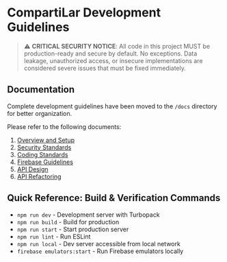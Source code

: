 # CompartiLar Development Guidelines

> ⚠️ **CRITICAL SECURITY NOTICE**: All code in this project MUST be production-ready and secure by default. No exceptions.
> Data leakage, unauthorized access, or insecure implementations are considered severe issues that must be fixed immediately.

## Documentation

Complete development guidelines have been moved to the `/docs` directory for better organization.

Please refer to the following documents:

1. [Overview and Setup](/docs/01-overview.md)
2. [Security Standards](/docs/02-security-standards.md)
3. [Coding Standards](/docs/03-coding-standards.md)
4. [Firebase Guidelines](/docs/04-firebase-guidelines.md)
5. [API Design](/docs/05-api-design.md)
6. [API Refactoring](/docs/06-api-refactoring.md)

## Quick Reference: Build & Verification Commands

- `npm run dev` - Development server with Turbopack
- `npm run build` - Build for production
- `npm run start` - Start production server
- `npm run lint` - Run ESLint
- `npm run local` - Dev server accessible from local network
- `firebase emulators:start` - Run Firebase emulators locally